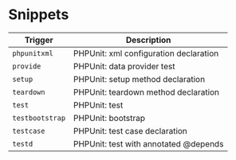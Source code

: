 # Snippets

| Trigger | Description |
| ------- | ----------- |
| `phpunitxml` | PHPUnit: xml configuration declaration |
| `provide` | PHPUnit: data provider test |
| `setup` | PHPUnit: setup method declaration |
| `teardown` | PHPUnit: teardown method declaration |
| `test` | PHPUnit: test |
| `testbootstrap` | PHPUnit: bootstrap |
| `testcase` | PHPUnit: test case declaration |
| `testd` | PHPUnit: test with annotated @depends |
